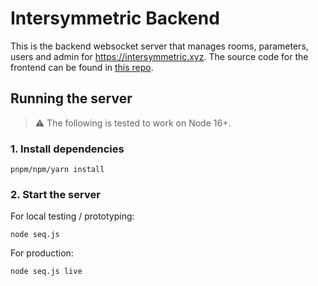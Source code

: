# Intersymmetric Backend

This is the backend websocket server that manages rooms, parameters, users and admin for https://intersymmetric.xyz. The source code for the frontend can be found in [this repo](https://github.com/jamesb93/intersymmetric).

## Running the server

> :warning: The following is tested to work on Node 16+.


### 1. Install dependencies

`pnpm/npm/yarn install`

### 2. Start the server

For local testing / prototyping:

`node seq.js`

For production:

`node seq.js live`
